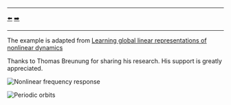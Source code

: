 ***
[⬅️](../037/README.md "Previous example")
[➡️](../039/README.md "Next example")
***

The example is adapted from [Learning global linear representations of nonlinear dynamics](https://doi.org/10.1007/s11071-024-10843-0)

Thanks to Thomas Breunung for sharing his research. His support is greatly appreciated.

![Nonlinear frequency response](HBM.png "Nonlinear frequency response")

![Periodic orbits](Periodic_orbit.png "Periodic orbits")

